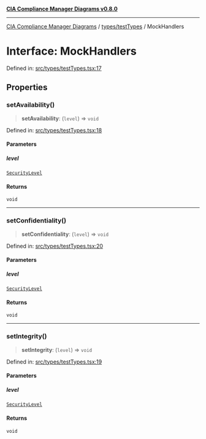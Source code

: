 [**CIA Compliance Manager Diagrams v0.8.0**](../../../README.md)

***

[CIA Compliance Manager Diagrams](../../../modules.md) / [types/testTypes](../README.md) / MockHandlers

# Interface: MockHandlers

Defined in: [src/types/testTypes.tsx:17](https://github.com/Hack23/cia-compliance-manager/blob/ab84d120f6a49e6faf7bc7924811e0da9b635211/src/types/testTypes.tsx#L17)

## Properties

### setAvailability()

> **setAvailability**: (`level`) => `void`

Defined in: [src/types/testTypes.tsx:18](https://github.com/Hack23/cia-compliance-manager/blob/ab84d120f6a49e6faf7bc7924811e0da9b635211/src/types/testTypes.tsx#L18)

#### Parameters

##### level

[`SecurityLevel`](../../cia/type-aliases/SecurityLevel.md)

#### Returns

`void`

***

### setConfidentiality()

> **setConfidentiality**: (`level`) => `void`

Defined in: [src/types/testTypes.tsx:20](https://github.com/Hack23/cia-compliance-manager/blob/ab84d120f6a49e6faf7bc7924811e0da9b635211/src/types/testTypes.tsx#L20)

#### Parameters

##### level

[`SecurityLevel`](../../cia/type-aliases/SecurityLevel.md)

#### Returns

`void`

***

### setIntegrity()

> **setIntegrity**: (`level`) => `void`

Defined in: [src/types/testTypes.tsx:19](https://github.com/Hack23/cia-compliance-manager/blob/ab84d120f6a49e6faf7bc7924811e0da9b635211/src/types/testTypes.tsx#L19)

#### Parameters

##### level

[`SecurityLevel`](../../cia/type-aliases/SecurityLevel.md)

#### Returns

`void`
